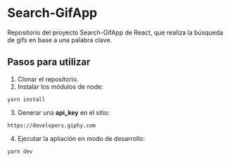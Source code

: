 # Search-GifApp

Repositorio del proyecto Search-GifApp de React, que  realiza la búsqueda de gifs en base a una palabra clave.

## Pasos para utilizar
1. Clonar el repositorio.
2. Instalar los módulos de node: 
```
yarn install
```
3. Generar una __api_key__ en el sitio: 
```
https://developers.giphy.com
```
4. Ejecutar la apliación en modo de desarrollo:
```
yarn dev
```



